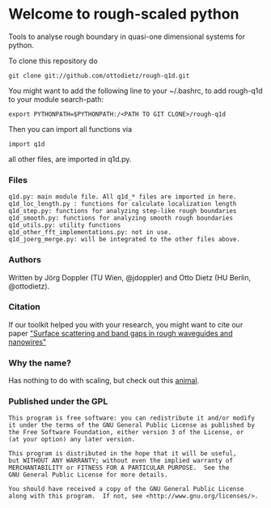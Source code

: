 Welcome to rough-scaled python
==============================

Tools to analyse rough boundary in quasi-one dimensional systems for python.

To clone this repository do
```
git clone git://github.com/ottodietz/rough-q1d.git
```
You might want to add the following line to your ~/.bashrc, to add rough-q1d to your module search-path:

```
export PYTHONPATH=$PYTHONPATH:/<PATH TO GIT CLONE>/rough-q1d
```

Then you can import all functions via 

```
import q1d
```

all other files, are imported in q1d.py.

### Files

```
q1d.py: main module file. All q1d_* files are imported in here.
q1d_loc_length.py : functions for calculate localization length 
q1d_step.py: functions for analyzing step-like rough boundaries
q1d_smooth.py: functions for analyzing smooth rough boundaries
q1d_utils.py: utility functions
q1d_other_fft_implementations.py: not in use.
q1d_joerg_merge.py: will be integrated to the other files above.
```

### Authors
Written by Jörg Doppler (TU Wien, @jdoppler) and Otto Dietz (HU Berlin, @ottodietz).

### Citation
If our toolkit helped you with your research, you might want to cite our paper 
["Surface scattering and band gaps in rough waveguides and nanowires"]( 
http://link.aps.org/doi/10.1103/PhysRevB.86.201106)

### Why the name?
Has nothing to do with scaling, but check out this
[animal](http://en.wikipedia.org/wiki/Morelia_carinata).

### Published under the GPL
    This program is free software: you can redistribute it and/or modify
    it under the terms of the GNU General Public License as published by
    the Free Software Foundation, either version 3 of the License, or
    (at your option) any later version.

    This program is distributed in the hope that it will be useful,
    but WITHOUT ANY WARRANTY; without even the implied warranty of
    MERCHANTABILITY or FITNESS FOR A PARTICULAR PURPOSE.  See the
    GNU General Public License for more details.

    You should have received a copy of the GNU General Public License
    along with this program.  If not, see <http://www.gnu.org/licenses/>.



